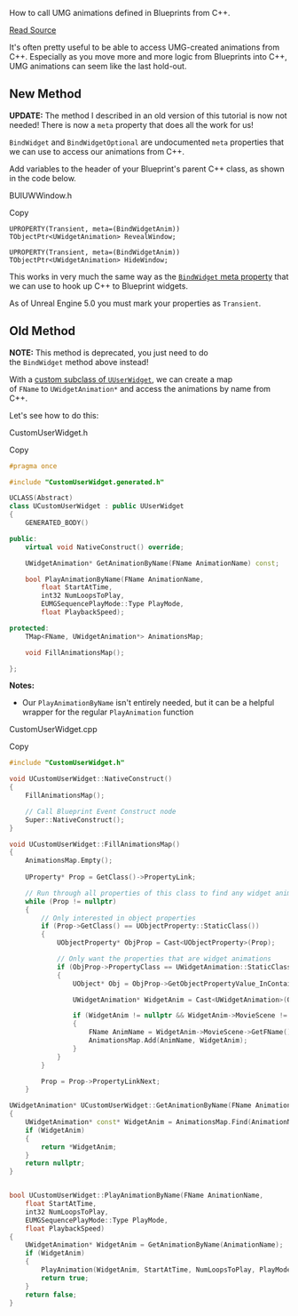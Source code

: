 How to call UMG animations defined in Blueprints from C++.

[Read Source](https://benui.ca/unreal/ui-animations-from-cpp/)

It's often pretty useful to be able to access UMG-created animations from C++. Especially as you move more and more logic from Blueprints into C++, UMG animations can seem like the last hold-out.

## New Method

**UPDATE:** The method I described in an old version of this tutorial is now not needed! There is now a `meta` property that does all the work for us!

`BindWidget` and `BindWidgetOptional` are undocumented `meta` properties that we can use to access our animations from C++.

Add variables to the header of your Blueprint's parent C++ class, as shown in the code below.

BUIUWWindow.h

Copy

```
UPROPERTY(Transient, meta=(BindWidgetAnim))
TObjectPtr<UWidgetAnimation> RevealWindow;

UPROPERTY(Transient, meta=(BindWidgetAnim))
TObjectPtr<UWidgetAnimation> HideWindow;
```

This works in very much the same way as the [`BindWidget` meta property](https://benui.ca/unreal/ui-bindwidget/) that we can use to hook up C++ to Blueprint widgets.

As of Unreal Engine 5.0 you must mark your properties as `Transient`.

## Old Method

**NOTE:** This method is deprecated, you just need to do the `BindWidget` method above instead!

With a [custom subclass of `UUserWidget`](https://benui.ca/unreal/ui-cpp-uuserwidget/), we can create a map of `FName` to `UWidgetAnimation*` and access the animations by name from C++.

Let's see how to do this:

CustomUserWidget.h

Copy

```cpp
#pragma once

#include "CustomUserWidget.generated.h"

UCLASS(Abstract)
class UCustomUserWidget : public UUserWidget
{
	GENERATED_BODY()

public:
	virtual void NativeConstruct() override;

	UWidgetAnimation* GetAnimationByName(FName AnimationName) const;

	bool PlayAnimationByName(FName AnimationName,
		float StartAtTime,
		int32 NumLoopsToPlay,
		EUMGSequencePlayMode::Type PlayMode,
		float PlaybackSpeed);

protected:
	TMap<FName, UWidgetAnimation*> AnimationsMap;

	void FillAnimationsMap();

};
```

**Notes:**

- Our `PlayAnimationByName` isn't entirely needed, but it can be a helpful wrapper for the regular `PlayAnimation` function

CustomUserWidget.cpp

Copy

```cpp
#include "CustomUserWidget.h"

void UCustomUserWidget::NativeConstruct()
{
	FillAnimationsMap();

	// Call Blueprint Event Construct node
	Super::NativeConstruct();
}

void UCustomUserWidget::FillAnimationsMap()
{
	AnimationsMap.Empty();
	
	UProperty* Prop = GetClass()->PropertyLink;

	// Run through all properties of this class to find any widget animations
	while (Prop != nullptr)
	{
		// Only interested in object properties
		if (Prop->GetClass() == UObjectProperty::StaticClass())
		{
			UObjectProperty* ObjProp = Cast<UObjectProperty>(Prop);

			// Only want the properties that are widget animations
			if (ObjProp->PropertyClass == UWidgetAnimation::StaticClass())
			{
				UObject* Obj = ObjProp->GetObjectPropertyValue_InContainer(this);

				UWidgetAnimation* WidgetAnim = Cast<UWidgetAnimation>(Obj);

				if (WidgetAnim != nullptr && WidgetAnim->MovieScene != nullptr)
				{
					FName AnimName = WidgetAnim->MovieScene->GetFName();
					AnimationsMap.Add(AnimName, WidgetAnim);
				}
			}
		}

		Prop = Prop->PropertyLinkNext;
	}

UWidgetAnimation* UCustomUserWidget::GetAnimationByName(FName AnimationName) const
{
	UWidgetAnimation* const* WidgetAnim = AnimationsMap.Find(AnimationName);
	if (WidgetAnim)
	{
		return *WidgetAnim;
	}
	return nullptr;
}


bool UCustomUserWidget::PlayAnimationByName(FName AnimationName,
	float StartAtTime,
	int32 NumLoopsToPlay,
	EUMGSequencePlayMode::Type PlayMode,
	float PlaybackSpeed)
{
	UWidgetAnimation* WidgetAnim = GetAnimationByName(AnimationName);
	if (WidgetAnim)
	{
		PlayAnimation(WidgetAnim, StartAtTime, NumLoopsToPlay, PlayMode, PlaybackSpeed);
		return true;
	}
	return false;
}
```